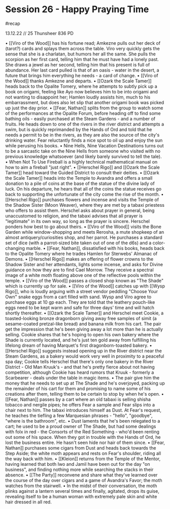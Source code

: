 # Session 26 - Happy Praying Time

#recap 

13.12.22 // 25 Thunsheer 836 PD

• [[Viro of the Wood]] has his fortune read; Amkezne pulls out her deck of (tarot?) cards and splays them across the table. Viro very quickly gets the sense that she is a charlatan, but humors her all the same. She pulls the scorpion as her first card, telling him that he must have had a lonely past. She draws a jewel as her second, telling him that his present is full of abundance. Her last card pulled is that of an oasis - water in the desert, a future that brings him everything he needs - a card of change.
•  [[Viro of the Wood]] thanks Amkezne and departs. 
• [[Ozark the Scale Tamer]] heads back to the Opalite Tomery, where he attempts to subtly pick up a book on origami, feeling like Ayo now believes him to be into origami and not wanting to disappoint her; Hamlen loudly assists him, much to his embarrassment, but does also let slip that another origami book was picked up just the day prior.
• [[Fear, Nathan]] splits from the group to watch some of the performances at the Opalite Forum, before heading off to find some bathing oils - easily purchased at the Steam Gardens - and a number of fruits. He heads down to one of the rivers in the river district and attempts a swim, but is quickly reprimanded by the Hands of Ord and told that he needs a permit to be in the rivers, as they are also the source of the city's drinking water. Fear reluctantly finds a nice spot to oil up and enjoy the sun while perusing his books.
• Nine Hells, Nine Vacation Destinations turns out to be a sarcastic take on the Nine Hells from someone who visited with no previous knowledge whatsoever (and likely barely survived to tell the tale).
• When Not To Use Fireball is a highly technical mathematical manual on how to aim a fireball "just right".
• [[Herschel Rigo]] and [[Ozark the Scale Tamer]] head toward the Guided District to consult their deities.
• [[Ozark the Scale Tamer]] heads into the Temple to Avandra and offers a small donation to a pile of coins at the base of the statue of the divine lady of luck. On his departure, he hears that all of the coins the statue receives go back to supporting the unfortunate of the city come the rise of the month.
• [[Herschel Rigo]] purchases flowers and incense and visits the Temple of the Shadow Sister (Moon Weaver), where they are met by a tabaxi priestess who offers to assist them. Herschel asks about prayer in general, being unaccustomed to religion, and the tabaxi advises that all prayer is "legitimate" in its own way, so long as the prayer is sincere. Herschel ponders how best to go about theirs.
• [[Viro of the Wood]] visits the Bone Garden while window-shopping and meets Rerosha, a mute shopkeep of an almost antiquery/curiosities shop, and her parrot. He purchases a standard set of dice (with a parrot-sized bite taken out of one of the d6s) and a color-changing marble.
• [[Fear, Nathan]], dissatisfied with his books, heads back to the Opalite Tomery where he trades Hamlen for Sterwebs' Almanac of Demons.
• [[Herschel Rigo]] makes an offering of flower crowns to the Shadow Sister and her attendants, lights some incense, and asks for Divine guidance on how they are to find Cael Morrow. They receive a spectral image of a white moth floating above one of the reflective pools within the temple.
• [[Viro of the Wood]] passes a closed shop known as "The Shade" which is currently up for sale.
• [[Viro of the Wood]] catches up with [[Wysp Rigo]], who is loudly arguing with a street vendor peddling "Choose Your Own" snake eggs from a cart filled with sand. Wysp and Viro agree to purchase eggs at 10 gp each. They are told that the leathery pouch-like eggs need to be kept warm and safe for three days' time and will hatch shortly thereafter. 
• [[Ozark the Scale Tamer]] and Herschel meet Cookie, a toasted-looking bronze dragonborn giving away free samples of simit (a sesame-coated pretzal-like bread) and banana milk from his cart. The pair get the impression that he's been giving away a lot more than he is actually selling. Cookie shares that he's hoping to open his own bakery where the Shade is currently located, and he's just ten gold away from fulfilling his lifelong dream of having Marquet's first dragonborn-toasted bakery.
• [[Herschel Rigo]] suggests instead opening up in the River district near the Steam Gardens, as a bakery would work very well in proximity to a peaceful spa day; Cookie tells Herschel that there's only one bakery in the River District - Old Man Kruuk's - and that he's pretty fierce about not having competition, although Cookie has heard rumors that Kruuk - formerly a Scarbearer - deals under the table in magic items.
• The pair give him the money that he needs to set up at The Shade and he's overjoyed, packing up the remainder of his cart for them and promising to name some of his creations after them, telling them to be certain to stop by when he's open.
• [[Fear, Nathan]] passes by a cart where an old tabaxi is selling shisha tobacco and nergile pipes; he offers Fear a sample and Fear slips into a chair next to him. The tabaxi introduces himself as Dust. At Fear's request, he teaches the tiefling a few Marquesian phrases  - "hello", "goodbye", "where is the bathroom", etc.
• Dust laments that he's been relegated to a cart; he used to be a proud owner of The Shade, but had some dealings with folx in red - the Consorts of the Red Something - who'd been renting out some of his space. When they got in trouble with the Hands of Ord, he lost the business entire. He hasn't seen hide nor hair of them since.
• [[Fear, Nathan]] purchases some cigars from Dust and heads back towards the Step Aside; the white moth appears and rests on Fear's shoulder, riding all the way back with him.
• [[Kleion]] returns from the Temple of the Mentor, having learned that both Iwo and Jamil have been out for the day "on business", and finding nothing more while searching the stacks in their absence.
• [[The Party]] reconvene and share what they've learned over the course of the day over cigars and a game of Avandra's Favor; the moth watches from the stairwell.
• In the midst of their conversation, the moth plinks against a lantern several times and finally, agitated, drops its guise, revealing itself to be a human woman with extremely pale skin and white hair dressed in all red.